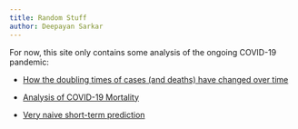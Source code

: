 ```yaml
---
title: Random Stuff
author: Deepayan Sarkar
---
```



For now, this site only contains some analysis of the ongoing COVID-19
pandemic:

- [How the doubling times of cases (and deaths) have changed over time](covid-19/doubling.html)

- [Analysis of COVID-19 Mortality](covid-19/deaths.html)

- [Very naive short-term prediction](covid-19/prediction.html)






